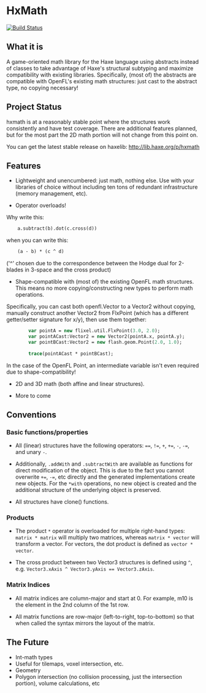 # HxMath

[![Build Status](https://travis-ci.org/tbrosman/hxmath.svg?branch=master)](https://travis-ci.org/tbrosman/hxmath)

## What it is

A game-oriented math library for the Haxe language using abstracts instead of classes to take advantage of Haxe's structural subtyping and maximize compatibility with existing libraries. Specifically, (most of) the abstracts are compatible with OpenFL's existing math structures: just cast to the abstract type, no copying necessary!

## Project Status

hxmath is at a reasonably stable point where the structures work consistently and have test coverage. There are additional features planned, but for the most part the 2D math portion will not change from this point on.

You can get the latest stable release on haxelib: http://lib.haxe.org/p/hxmath

## Features

* Lightweight and unencumbered: just math, nothing else. Use with your libraries of choice without including ten tons of redundant infrastructure (memory management, etc).

* Operator overloads!

Why write this:

```haxe
    a.subtract(b).dot(c.cross(d))
```

when you can write this:

```haxe
    (a - b) * (c ^ d)
```

('^' chosen due to the correspondence between the Hodge dual for 2-blades in 3-space and the cross product)

* Shape-compatible with (most of) the existing OpenFL math structures. This means no more copying/constructing new types to perform math operations.

Specifically, you can cast both openfl.Vector to a Vector2 without copying, manually construct another Vector2 from FlxPoint (which has a different getter/setter signature for x/y), then use them together:
```haxe
        var pointA = new flixel.util.FlxPoint(3.0, 2.0);
        var pointACast:Vector2 = new Vector2(pointA.x, pointA.y);
        var pointBCast:Vector2 = new flash.geom.Point(2.0, 1.0);
        
        trace(pointACast * pointBCast);
```

In the case of the OpenFL Point, an intermediate variable isn't even required due to shape-compatibility!

* 2D and 3D math (both affine and linear structures).

* More to come

## Conventions

### Basic functions/properties

* All (linear) structures have the following operators: `==`, `!=`, `+`, `+=`, `-`, `-=`, and unary `-`.

* Additionally, `.addWith` and `.subtractWith` are available as functions for direct modification of the object. This is due to the fact you cannot overwrite `+=`, `-=`, etc directly and the generated implementations create new objects. For the `*with` operations, no new object is created and the additional structure of the underlying object is preserved.

* All structures have clone() functions.

### Products

* The product `*` operator is overloaded for multiple right-hand types: `matrix * matrix` will multiply two matrices, whereas `matrix * vector` will transform a vector. For vectors, the dot product is defined as `vector * vector`.

* The cross product between two Vector3 structures is defined using `^`, e.g. `Vector3.xAxis ^ Vector3.yAxis == Vector3.zAxis`.

### Matrix Indices

* All matrix indices are column-major and start at 0. For example, m10 is the element in the 2nd column of the 1st row.

* All matrix functions are row-major (left-to-right, top-to-bottom) so that when called the syntax mirrors the layout of the matrix.

## The Future

* Int-math types
 * Useful for tilemaps, voxel intersection, etc.
* Geometry
 * Polygon intersection (no collision processing, just the intersection portion), volume calculations, etc
